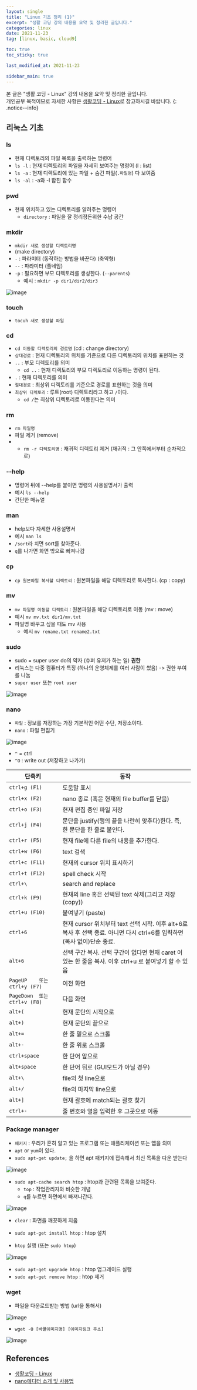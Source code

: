 ```yaml
---
layout: single
title: "Linux 기초 정리 (1)"
excerpt: "생활 코딩 강의 내용을 요약 및 정리한 글입니다."
categories: linux
date: 2021-11-23
tag: [linux, basic, cloud9]

toc: true
toc_sticky: true

last_modified_at: 2021-11-23

sidebar_main: true
---
```


본 글은 "생활 코딩 - Linux" 강의 내용을 요약 및 정리한 글입니다. <br> 개인공부 목적이므로 자세한 사항은 [생활코딩 - Linux](https://www.inflearn.com/course/%EC%83%9D%ED%99%9C%EC%BD%94%EB%94%A9-%EB%A6%AC%EB%88%85%EC%8A%A4-%EA%B0%95%EC%A2%8C#curriculum)로 참고하시길 바랍니다.
{: .notice--info}

## 리눅스 기초 

### ls

- 현재 디렉토리의 파일 목록을 출력하는 명령어
- `ls -l` : 현재 디렉토리의 파일을 자세히 보여주는 명령어 (l : list)
- `ls -a` : 현재 디렉토리에 있는 파일 + 숨긴 파일(`.파일명`) 다 보여줌
- `ls -al` : -a와 -l 합친 함수

### pwd 

- 현재 위치하고 있는 디렉토리를 알려주는 명령어
  - `directory` : 파일을 잘 정리정돈위한 수납 공간

### mkdir

- `mkdir 새로 생성할 디렉토리명`
- (make directory)
- `-` : 파라미터 (동작하는 방법을 바꾼다) (축약형)
- `--` : 파라미터 (풀네임)
- `-p` : 필요하면 부모 디렉토리를 생성한다. (`--parents`)
  - 예시 : `mkdir -p dir1/dir2/dir3`

![image](https://user-images.githubusercontent.com/78655692/142976212-add56922-2b1d-44e5-aff8-9f9d8d9eccb1.png)

### touch

- `tocuh 새로 생성할 파일`

### cd

- `cd 이동할 디렉토리의 경로명` (cd : change directory)
- `상대경로` : 현재 디렉토리의 위치를 기준으로 다른 디렉토리의 위치를 표현하는 것
- `..` : 부모 디렉토리를 의미
  - `cd ..` : 현재 디렉토리의 부모 디렉토리로 이동하는 명령이 된다.
- `.` : 현재 디렉토리를 의미
- `절대경로` : 최상위 디렉토리를 기준으로 경로를 표현하는 것을 의미
- `최상위 디렉토리` : 루트(root) 디렉토리라고 하고 `/`이다.
  - `cd /`는 최상위 디렉토리로 이동한다는 의미

### rm

- `rm 파일명`
- 파일 제거 (remove)
- - `rm -r 디렉토리명` : 재귀적 디렉토리 제거 (재귀적 : 그 안쪽에서부터 순차적으로)

### --help

- 명령어 뒤에 --help를 붙이면 명령의 사용설명서가 출력
- 예시 `ls --help`
- 간단한 매뉴얼

### man 

- help보다 자세한 사용설명서
- 예시 `man ls`
- `/sort`라 치면 sort를 찾아준다. 
- `q`를 나가면 화면 밖으로 빠져나감

### cp 

- `cp 원본파일 복사할 디렉토리` : 원본파일을 해당 디렉토리로 복사한다. (cp : copy)

### mv

- `mv 파일명 이동할 디렉토리` : 원본파일을 해당 디렉토리로 이동 (mv : move)
- 예시 `mv mv.txt dir1/mv.txt`
- 파일명 바꾸고 싶을 때도 mv 사용
  - 예시 `mv rename.txt rename2.txt`

### sudo 

- sudo = super user do의 약자 (슈퍼 유저가 하는 일) **권한**
- 리눅스는 다중 컴퓨터가 특징 (하나의 운영체제를 여러 사람이 썼음) -> 권한 부여를 나눔
- `super user` 또는 `root user`

![image](https://user-images.githubusercontent.com/78655692/142977414-1280c4e0-91b3-46f2-b80d-0d306f7b416b.png)

### nano 

- `파일` : 정보를 저장하는 가장 기본적인 어떤 수단, 저장소이다.
- `nano` : 파일 편집기

![image](https://user-images.githubusercontent.com/78655692/142979879-ec660bd2-061a-402c-9c6f-9d0f6eae08d7.png)

- `^` = ctrl
- `^O` : write out (저장하고 나가기)

|단축키|동작|
|---|---|
|`ctrl+g (F1)`|	도움말 표시	|
|`ctrl+x (F2)`|	nano 종료 (혹은 현재의 file buffer를 닫음)	|
|`ctrl+o (F3)`|	현재 편집 중인 파일 저장	|
|`ctrl+j (F4)`|	문단을 justify(행의 끝을 나란히 맞추다)한다. 즉, 한 문단을 한 줄로 붙인다.	|
|`ctrl+r (F5)`|	현재 file에 다른 file의 내용을 추가한다.	|
|`ctrl+w (F6)`|	text 검색	|
|`ctrl+c (F11)`|	현재의 cursor 위치 표시하기	|
|`ctrl+t (F12)`|	spell check 시작|	
|`ctrl+\`|search and replace	|
|`ctrl+k (F9)`|	현재의 line 혹은 선택된 text 삭제(그리고 저장(copy))	|
|`ctrl+u (F10)`|	붙여넣기 (paste)	|
|`ctrl+6`|현재 cursor 위치부터 text 선택 시작. 이후 alt+6로 복사 후 선택 종료. 아니면 다시 ctrl+6를 입력하면 (복사 없이)단순 종료.	|
|`alt+6	`|선택 구간 복사. 선택 구간이 없다면 현재 caret 이 있는 한 줄을 복사. 이후 ctrl+u 로 붙여넣기 할 수 있음	|
|`PageUP	또는 ctrl+y (F7) `|이전 화면	|
|`PageDown	또는 ctrl+v (F8)`| 다음 화면	|
|`alt+(	`|현재 문단의 시작으로|	
|`alt+)	`|현재 문단의 끝으로	|
|`alt+=	`|한 줄 밑으로 스크롤|	
|`alt+-	`|한 줄 위로 스크롤	|
|`ctrl+space`|한 단어 앞으로	|
|`alt+space`|한 단어 뒤로 (GUI모드가 아닐 경우)	|
|`alt+\	`|file의 첫 line으로	|
|`alt+/	`|file의 마지막 line으로	|
|`alt+]	`|현재 괄호에 match되는 괄호 찾기	|
|`ctrl+-`|줄 번호와 열을 입력한 후 그곳으로 이동|

### Package manager

- `패키지` : 우리가 흔히 알고 있는 프로그램 또는 애플리케이션 또는 앱을 의미
- `apt` or `yum`이 있다.
- `sudo apt-get update;` 을 하면 apt 패키지에 접속해서 최신 목록을 다운 받는다

![image](https://user-images.githubusercontent.com/78655692/142982186-84ae9dcf-91d4-4bf8-8460-c803c187749d.png)

- `sudo apt-cache search htop` : htop과 관련된 목록을 보여준다. 
  - `top` : 작업관리자와 비슷한 개념 
  - `q`를 누르면 화면에서 빠져나간다.

![image](https://user-images.githubusercontent.com/78655692/142982254-5a26a1cf-cb9f-4012-a30f-1cafe512bd70.png)

- `clear` : 화면을 깨끗하게 지움
- `sudo apt-get install htop` : htop 설치

- `htop` 실행 (또는 `sudo htop`)

![image](https://user-images.githubusercontent.com/78655692/142982513-8dd236d0-6729-47cb-b928-34d910d649e4.png)

- `sudo apt-get upgrade htop` : htop 업그레이드 실행
- `sudo apt-get remove htop` : htop 제거

### wget 

- 파일을 다운로드받는 방법 (url을 통해서)

![image](https://user-images.githubusercontent.com/78655692/142983238-ee773aef-9c7b-41e8-b8dc-c3008849d917.png)

- `wget -O [바꿀이미지명] [이미지링크 주소]` 

![image](https://user-images.githubusercontent.com/78655692/142983505-5ae35d6a-1df0-44ce-a29e-08fcb59aa189.png)


## References 

- [생활코딩 - Linux](https://www.inflearn.com/course/%EC%83%9D%ED%99%9C%EC%BD%94%EB%94%A9-%EB%A6%AC%EB%88%85%EC%8A%A4-%EA%B0%95%EC%A2%8C#curriculum)
- [nano에디터 소개 및 사용법](https://junistory.blogspot.com/2017/08/nano.html)